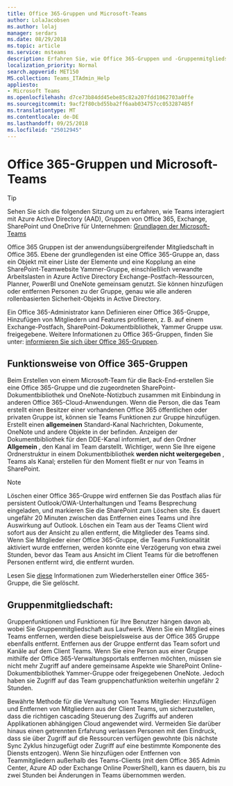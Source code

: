 ```yaml
---
title: Office 365-Gruppen und Microsoft-Teams
author: LolaJacobsen
ms.author: lolaj
manager: serdars
ms.date: 08/29/2018
ms.topic: article
ms.service: msteams
description: Erfahren Sie, wie Office 365-Gruppen und -Gruppenmitgliedschaften mit Microsoft Teams funktionieren.
localization_priority: Normal
search.appverid: MET150
MS.collection: Teams_ITAdmin_Help
appliesto:
- Microsoft Teams
ms.openlocfilehash: d7ce73b84dd45ebe85c82a207fdd1062703a0ffe
ms.sourcegitcommit: 9acf2f80cbd55ba2ff6aab034757cc053287485f
ms.translationtype: MT
ms.contentlocale: de-DE
ms.lasthandoff: 09/25/2018
ms.locfileid: "25012945"
---
```

<a name="office-365-groups-and-microsoft-teams"></a>Office 365-Gruppen und Microsoft-Teams
=====================================

> [!Tip]
> Sehen Sie sich die folgenden Sitzung um zu erfahren, wie Teams interagiert mit Azure Active Directory (AAD), Gruppen von Office 365, Exchange, SharePoint und OneDrive für Unternehmen: [Grundlagen der Microsoft-Teams](https://aka.ms/teams-foundations)

Office 365 Gruppen ist der anwendungsübergreifender Mitgliedschaft in Office 365. Ebene der grundlegenden ist eine Office 365-Gruppe an, dass ein Objekt mit einer Liste der Elemente und eine Kopplung an eine SharePoint-Teamwebsite Yammer-Gruppe, einschließlich verwandte Arbeitslasten in Azure Active Directory Exchange-Postfach-Ressourcen, Planner, PowerBI und OneNote gemeinsam genutzt. Sie können hinzufügen oder entfernen Personen zu der Gruppe, genau wie alle anderen rollenbasierten Sicherheit-Objekts in Active Directory.

Ein Office 365-Administrator kann Definieren einer Office 365-Gruppe, Hinzufügen von Mitgliedern und Features profitieren, z. B. auf einem Exchange-Postfach, SharePoint-Dokumentbibliothek, Yammer Gruppe usw. freigegebene. Weitere Informationen zu Office 365-Gruppen, finden Sie unter: [informieren Sie sich über Office 365-Gruppen](https://support.office.com/article/Learn-about-Office-365-groups-b565caa1-5c40-40ef-9915-60fdb2d97fa2).

<a name="how-office-365-groups-work"></a>Funktionsweise von Office 365-Gruppen
--------------------------

Beim Erstellen von einem Microsoft-Team für die Back-End-erstellen Sie eine Office 365-Gruppe und die zugeordneten SharePoint-Dokumentbibliothek und OneNote-Notizbuch zusammen mit Einbindung in anderen Office 365-Cloud-Anwendungen. Wenn die Person, die das Team erstellt einen Besitzer einer vorhandenen Office 365 öffentlichen oder privaten Gruppe ist, können sie Teams Funktionen zur Gruppe hinzufügen. Erstellt einen **allgemeinen** Standard-Kanal Nachrichten, Dokumente, OneNote und andere Objekte in der befinden. Anzeigen der Dokumentbibliothek für den DDE-Kanal informiert, auf den Ordner **Allgemein** , den Kanal im Team darstellt. Wichtiger, wenn Sie Ihre eigene Ordnerstruktur in einem Dokumentbibliothek **werden nicht weitergegeben** , Teams als Kanal; erstellen für den Moment fließt er nur von Teams in SharePoint.

> [!NOTE]
> Löschen einer Office 365-Gruppe wird entfernen Sie das Postfach alias für persistent Outlook/OWA-Unterhaltungen und Teams Besprechung eingeladen, und markieren Sie die SharePoint zum Löschen site. Es dauert ungefähr 20 Minuten zwischen das Entfernen eines Teams und ihre Auswirkung auf Outlook. Löschen ein Team aus der Teams Client wird sofort aus der Ansicht zu allen entfernt, die Mitglieder des Teams sind. Wenn Sie Mitglieder einer Office 365-Gruppe, die Teams Funktionalität aktiviert wurde entfernen, werden konnte eine Verzögerung von etwa zwei Stunden, bevor das Team aus Ansicht im Client Teams für die betroffenen Personen entfernt wird, die entfernt wurden.
>
>Lesen Sie [diese](https://support.office.com/article/Restore-a-deleted-Office-365-Group-b7c66b59-657a-4e1a-8aa0-8163b1f4eb54) Informationen zum Wiederherstellen einer Office 365-Gruppe, die Sie gelöscht.

<a name="group-membership"></a>Gruppenmitgliedschaft:
----------------

Gruppenfunktionen und Funktionen für Ihre Benutzer hängen davon ab, wobei Sie Gruppenmitgliedschaft aus Laufwerk. Wenn Sie ein Mitglied eines Teams entfernen, werden diese beispielsweise aus der Office 365 Gruppe ebenfalls entfernt. Entfernen aus der Gruppe entfernt das Team sofort und Kanäle auf dem Client Teams. Wenn Sie eine Person aus einer Gruppe mithilfe der Office 365-Verwaltungsportals entfernen möchten, müssen sie nicht mehr Zugriff auf andere gemeinsame Aspekte wie SharePoint Online-Dokumentbibliothek Yammer-Gruppe oder freigegebenen OneNote. Jedoch haben sie Zugriff auf das Team gruppenchatfunktion weiterhin ungefähr 2 Stunden.

Bewährte Methode für die Verwaltung von Teams Mitglieder: Hinzufügen und Entfernen von Mitgliedern aus der Client Teams, um sicherzustellen, dass die richtigen cascading Steuerung des Zugriffs auf anderen Applikationen abhängigen Cloud angewendet wird. Vermeiden Sie darüber hinaus einen getrennten Erfahrung verlassen Personen mit den Eindruck, dass sie über Zugriff auf die Ressourcen verfügen gewohnte (bis nächste Sync Zyklus hinzugefügt oder Zugriff auf eine bestimmte Komponente des Diensts entzogen). Wenn Sie hinzufügen oder Entfernen von Teammitgliedern außerhalb des Teams-Clients (mit dem Office 365 Admin Center, Azure AD oder Exchange Online PowerShell), kann es dauern, bis zu zwei Stunden bei Änderungen in Teams übernommen werden.
